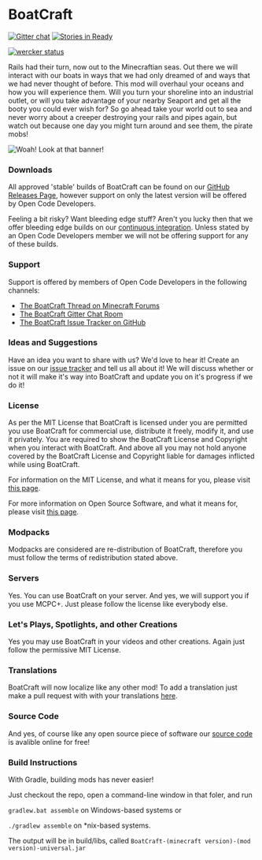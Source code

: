 BoatCraft
=========

[![Gitter chat](https://badges.gitter.im/Open-Code-Developers/BoatCraft.png)](https://gitter.im/Open-Code-Developers/BoatCraft)
[![Stories in Ready](https://badge.waffle.io/Open-Code-Developers/BoatCraft.png?label=in%20progress)](https://waffle.io/Open-Code-Developers/BoatCraft)

[![wercker status](https://app.wercker.com/status/e90f090a6379a5521841634d6aecf145/m/ "wercker status")](https://app.wercker.com/project/bykey/e90f090a6379a5521841634d6aecf145)

Rails had their turn, now out to the Minecraftian seas. Out there we will interact with our boats in ways that we had only dreamed of and ways that we had never thought of before. This mod will overhaul your oceans and how you will experience them. Will you turn your shoreline into an industrial outlet, or will you take advantage of your nearby Seaport and get all the booty you could ever wish for? So go ahead take your world out to sea and never worry about a creeper destroying your rails and pipes again, but watch out because one day you might turn around and see them, the pirate mobs!

![Woah! Look at that banner!](https://f.cloud.github.com/assets/594124/2214266/e1c091fc-99cd-11e3-8654-9d734ba3d9d3.png)

### Downloads

All approved 'stable' builds of BoatCraft can be found on our [GitHub Releases Page](https://github.com/Open-Code-Developers/BoatCraft/releases), however support on only the latest version will be offered by Open Code Developers.

Feeling a bit risky? Want bleeding edge stuff? Aren't you lucky then that we offer bleeding edge builds on our [continuous integration](https://drone.io/github.com/Open-Code-Developers/BoatCraft/files).
Unless stated by an Open Code Developers member we will not be offering support for any of these builds.

### Support

Support is offered by members of Open Code Developers in the following channels:
- [The BoatCraft Thread on Minecraft Forums](http://www.minecraftforum.net/topic/1926968-172-forge-boatcraft-the-end-of-the-great-wooden-age/)
- [The BoatCraft Gitter Chat Room](https://gitter.im/Open-Code-Developers/BoatCraft)
- [The BoatCraft Issue Tracker on GitHub](https://github.com/Open-Code-Developers/BoatCraft/issues)

### Ideas and Suggestions

Have an idea you want to share with us? We'd love to hear it! Create an issue on our [issue tracker](https://github.com/Open-Code-Developers/BoatCraft/issues) and tell us all about it! We will discuss whether or not it will make it's way into BoatCraft and update you on it's progress if we do it!

### License

As per the MIT License that BoatCraft is licensed under you are permitted you use BoatCraft for commercial use, distribute it freely, modify it, and use it privately. You are required to show the BoatCraft License and Copyright when you interact with BoatCraft. And above all you may not hold anyone covered by the BoatCraft License and Copyright liable for damages inflicted while using BoatCraft.

For information on the MIT License, and what it means for you, please visit [this page](http://choosealicense.com/licenses/mit/).

For more information on Open Source Software, and what it means for, please visit [this page](http://opensource.org/osd).

### Modpacks

Modpacks are considered are re-distribution of BoatCraft, therefore you must follow the terms of redistribution stated above.

### Servers

Yes. You can use BoatCraft on your server. And yes, we will support you if you use MCPC+. Just please follow the license like everybody else.

### Let's Plays, Spotlights, and other Creations

Yes you may use BoatCraft in your videos and other creations. Again just follow the permissive MIT License.

### Translations

BoatCraft will now localize like any other mod! To add a translation just make a pull request with with your translations [here](https://github.com/Open-Code-Developers/BoatCraft/tree/master/src/main/resources/assets/boatcraft/lang).

### Source Code

And yes, of course like any open source piece of software our [source code](https://github.com/Open-Code-Developers/BoatCraft) is avalible online for free!

### Build Instructions

With Gradle, building mods has never easier!

Just checkout the repo, open a command-line window in that foler, and run 

``` gradlew.bat assemble ``` on Windows-based systems or 

``` ./gradlew assemble ``` on *nix-based systems.

The output will be in build/libs, called ``` BoatCraft-(minecraft version)-(mod version)-universal.jar ```
